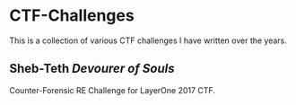 # CTF-Challenges

This is a collection of various CTF challenges I have written over the years.




## Sheb-Teth	___Devourer of Souls___
Counter-Forensic RE Challenge for LayerOne 2017 CTF. 
